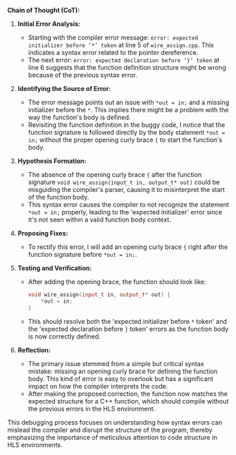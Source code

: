**Chain of Thought (CoT):**

1. **Initial Error Analysis:**
   - Starting with the compiler error message: `error: expected initializer before ‘*’ token` at line 5 of `wire_assign.cpp`. This indicates a syntax error related to the pointer dereference.
   - The next error: `error: expected declaration before ‘}’ token` at line 6 suggests that the function definition structure might be wrong because of the previous syntax error.

2. **Identifying the Source of Error:**
   - The error message points out an issue with `*out = in;` and a missing initializer before the `*`. This implies there might be a problem with the way the function's body is defined.
   - Revisiting the function definition in the buggy code, I notice that the function signature is followed directly by the body statement `*out = in;` without the proper opening curly brace `{` to start the function's body.

3. **Hypothesis Formation:**
   - The absence of the opening curly brace `{` after the function signature `void wire_assign(input_t in, output_t* out)` could be misguiding the compiler's parser, causing it to misinterpret the start of the function body.
   - This syntax error causes the compiler to not recognize the statement `*out = in;` properly, leading to the 'expected initializer' error since it's not seen within a valid function body context.

4. **Proposing Fixes:**
   - To rectify this error, I will add an opening curly brace `{` right after the function signature before `*out = in;`.

5. **Testing and Verification:**
   - After adding the opening brace, the function should look like:
     ```cpp
     void wire_assign(input_t in, output_t* out) {
         *out = in;
     }
     ```
   - This should resolve both the 'expected initializer before `*` token' and the 'expected declaration before `}` token' errors as the function body is now correctly defined.

6. **Reflection:**
   - The primary issue stemmed from a simple but critical syntax mistake: missing an opening curly brace for defining the function body. This kind of error is easy to overlook but has a significant impact on how the compiler interprets the code.
   - After making the proposed correction, the function now matches the expected structure for a C++ function, which should compile without the previous errors in the HLS environment. 

This debugging process focuses on understanding how syntax errors can mislead the compiler and disrupt the structure of the program, thereby emphasizing the importance of meticulous attention to code structure in HLS environments.